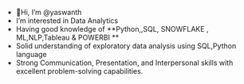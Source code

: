 -  👋Hi, I’m @yaswanth  
-  I’m interested in Data Analytics 
- Having good knowledge of **Python,,SQL, SNOWFLAKE , ML,NLP,Tableau & POWERBI **
- Solid understanding of exploratory data analysis using SQL,Python language
- Strong Communication, Presentation, and Interpersonal skills with excellent problem-solving capabilities.



<!---
yaswanth544/yaswanth544 is a ✨ special ✨ repository because its `README.md` (this file) appears on your GitHub profile.
You can click the Preview link to take a look at your changes.
--->
